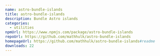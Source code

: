 ```yaml
---
name: astro-bundle-islands
title: astro-bundle-islands
description: Bundle Astro islands
categories:
  - utilities
npmUrl: https://www.npmjs.com/package/astro-bundle-islands
repoUrl: https://github.com/mathhulk/astro-bundle-islands
homepageUrl: https://github.com/mathhulk/astro-bundle-islands#readme
downloads: 22
---
```

